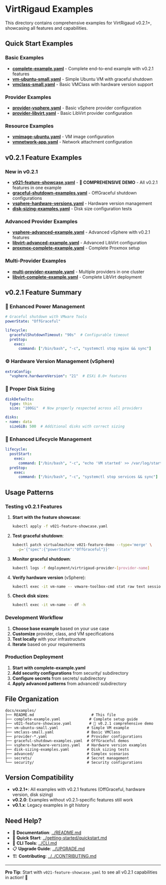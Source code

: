 # VirtRigaud Examples

This directory contains comprehensive examples for VirtRigaud v0.2.1+, showcasing all features and capabilities.

## Quick Start Examples

### Basic Examples
- **[complete-example.yaml](complete-example.yaml)** - Complete end-to-end example with v0.2.1 features
- **[vm-ubuntu-small.yaml](vm-ubuntu-small.yaml)** - Simple Ubuntu VM with graceful shutdown
- **[vmclass-small.yaml](vmclass-small.yaml)** - Basic VMClass with hardware version support

### Provider Examples
- **[provider-vsphere.yaml](provider-vsphere.yaml)** - Basic vSphere provider configuration
- **[provider-libvirt.yaml](provider-libvirt.yaml)** - Basic LibVirt provider configuration

### Resource Examples
- **[vmimage-ubuntu.yaml](vmimage-ubuntu.yaml)** - VM image configuration
- **[vmnetwork-app.yaml](vmnetwork-app.yaml)** - Network attachment configuration

## v0.2.1 Feature Examples

### New in v0.2.1
- **[v021-feature-showcase.yaml](v021-feature-showcase.yaml)** - **🌟 COMPREHENSIVE DEMO** - All v0.2.1 features in one example
- **[graceful-shutdown-examples.yaml](graceful-shutdown-examples.yaml)** - OffGraceful shutdown configurations
- **[vsphere-hardware-versions.yaml](vsphere-hardware-versions.yaml)** - Hardware version management
- **[disk-sizing-examples.yaml](disk-sizing-examples.yaml)** - Disk size configuration tests

### Advanced Provider Examples
- **[vsphere-advanced-example.yaml](vsphere-advanced-example.yaml)** - Advanced vSphere with v0.2.1 features
- **[libvirt-advanced-example.yaml](libvirt-advanced-example.yaml)** - Advanced LibVirt configuration
- **[proxmox-complete-example.yaml](proxmox-complete-example.yaml)** - Complete Proxmox setup

### Multi-Provider Examples
- **[multi-provider-example.yaml](multi-provider-example.yaml)** - Multiple providers in one cluster
- **[libvirt-complete-example.yaml](libvirt-complete-example.yaml)** - Complete LibVirt deployment

## v0.2.1 Feature Summary

### 🔄 Enhanced Power Management
```yaml
# Graceful shutdown with VMware Tools
powerState: "OffGraceful"

lifecycle:
  gracefulShutdownTimeout: "90s"  # Configurable timeout
  preStop:
    exec:
      command: ["/bin/bash", "-c", "systemctl stop nginx && sync"]
```

### ⚙️ Hardware Version Management (vSphere)
```yaml
extraConfig:
  "vsphere.hardwareVersion": "21"  # ESXi 8.0+ features
```

### 💾 Proper Disk Sizing
```yaml
diskDefaults:
  type: thin
  size: "100Gi"  # Now properly respected across all providers

disks:
- name: data
  sizeGiB: 500  # Additional disks with correct sizing
```

### 🚀 Enhanced Lifecycle Management
```yaml
lifecycle:
  postStart:
    exec:
      command: ["/bin/bash", "-c", "echo 'VM started' >> /var/log/startup.log"]
  preStop:
    exec:
      command: ["/bin/bash", "-c", "systemctl stop services && sync"]
```

## Usage Patterns

### Testing v0.2.1 Features

1. **Start with the feature showcase**:
   ```bash
   kubectl apply -f v021-feature-showcase.yaml
   ```

2. **Test graceful shutdown**:
   ```bash
   kubectl patch virtualmachine v021-feature-demo --type='merge' \
     -p='{"spec":{"powerState":"OffGraceful"}}'
   ```

3. **Monitor graceful shutdown**:
   ```bash
   kubectl logs -f deployment/virtrigaud-provider-[provider-name]
   ```

4. **Verify hardware version** (vSphere):
   ```bash
   kubectl exec -it vm-name -- vmware-toolbox-cmd stat raw text session
   ```

5. **Check disk sizes**:
   ```bash
   kubectl exec -it vm-name -- df -h
   ```

### Development Workflow

1. **Choose base example** based on your use case
2. **Customize** provider, class, and VM specifications
3. **Test locally** with your infrastructure
4. **Iterate** based on your requirements

### Production Deployment

1. **Start with complete-example.yaml**
2. **Add security configurations** from security/ subdirectory
3. **Configure secrets** from secrets/ subdirectory  
4. **Apply advanced patterns** from advanced/ subdirectory

## File Organization

```
docs/examples/
├── README.md                          # This file
├── complete-example.yaml             # Complete setup guide
├── v021-feature-showcase.yaml        # 🌟 v0.2.1 comprehensive demo
├── vm-ubuntu-small.yaml             # Simple VM example
├── vmclass-small.yaml               # Basic VMClass
├── provider-*.yaml                  # Provider configurations
├── graceful-shutdown-examples.yaml  # OffGraceful demos
├── vsphere-hardware-versions.yaml   # Hardware version examples
├── disk-sizing-examples.yaml        # Disk sizing tests
├── advanced/                        # Complex scenarios
├── secrets/                         # Secret management
└── security/                        # Security configurations
```

## Version Compatibility

- **v0.2.1+**: All examples with v0.2.1 features (OffGraceful, hardware version, disk sizing)
- **v0.2.0**: Examples without v0.2.1-specific features still work
- **v0.1.x**: Legacy examples in git history

## Need Help?

- 📖 **Documentation**: [../README.md](../README.md)
- 🚀 **Quick Start**: [../getting-started/quickstart.md](../getting-started/quickstart.md)
- 🔧 **CLI Tools**: [../CLI.md](../CLI.md)
- 📋 **Upgrade Guide**: [../UPGRADE.md](../UPGRADE.md)
- 🏗️ **Contributing**: [../../CONTRIBUTING.md](../../CONTRIBUTING.md)

---

**Pro Tip**: Start with `v021-feature-showcase.yaml` to see all v0.2.1 capabilities in action! 🚀

